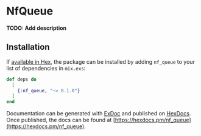 # NfQueue

**TODO: Add description**

## Installation

If [available in Hex](https://hex.pm/docs/publish), the package can be installed
by adding `nf_queue` to your list of dependencies in `mix.exs`:

```elixir
def deps do
  [
    {:nf_queue, "~> 0.1.0"}
  ]
end
```

Documentation can be generated with [ExDoc](https://github.com/elixir-lang/ex_doc)
and published on [HexDocs](https://hexdocs.pm). Once published, the docs can
be found at [https://hexdocs.pm/nf_queue](https://hexdocs.pm/nf_queue).

